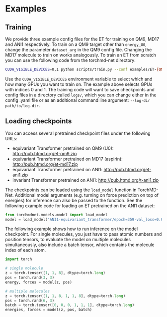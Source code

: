 # Examples

## Training
We provide three example config files for the ET for training on QM9, MD17 and ANI1 respectively. To train on a QM9 target other than `energy_U0`, change the parameter `dataset_arg` in the QM9 config file. Changing the MD17 molecule to train on works analogously. To train an ET from scratch you can use the following code from the torchmd-net directory:
```bash
CUDA_VISIBLE_DEVICES=0,1 python scripts/train.py --conf examples/ET-{QM9,MD17,ANI1}.yaml
```
Use the `CUDA_VISIBLE_DEVICES` environment variable to select which and how many GPUs you want to train on. The example above selects GPUs with indices 0 and 1. The training code will want to save checkpoints and config files in a directory called `logs/`, which you can change either in the config .yaml file or as an additional command line argument: `--log-dir path/to/log-dir`.

## Loading checkpoints
You can access several pretrained checkpoint files under the following URLs:
- equivariant Transformer pretrained on QM9 (U0): http://pub.htmd.org/et-qm9.zip
- equivariant Transformer pretrained on MD17 (aspirin): http://pub.htmd.org/et-md17.zip
- equivariant Transformer pretrained on ANI1: http://pub.htmd.org/et-ani1.zip
- invariant Transformer pretrained on ANI1: http://pub.htmd.org/t-ani1.zip

The checkpoints can be loaded using the `load_model` function in TorchMD-Net. Additional model arguments (e.g. turning on force prediction on top of energies) for inference can also be passed to the function. See the following example code for loading an ET pretrained on the ANI1 dataset:
```python
from torchmdnet.models.model import load_model
model = load_model("ANI1-equivariant_transformer/epoch=359-val_loss=0.0004-test_loss=0.0120.ckpt", derivative=True)
```
The following example shows how to run inference on the model checkpoint. For single molecules, you just have to pass atomic numbers and position tensors, to evaluate the model on multiple molecules simultaneously, also include a batch tensor, which contains the molecule index of each atom.
```python
import torch

# single molecule
z = torch.tensor([1, 1, 8], dtype=torch.long)
pos = torch.rand(3, 3)
energy, forces = model(z, pos)

# multiple molecules
z = torch.tensor([1, 1, 8, 1, 1, 8], dtype=torch.long)
pos = torch.rand(6, 3)
batch = torch.tensor([0, 0, 0, 1, 1, 1], dtype=torch.long)
energies, forces = model(z, pos, batch)
```
